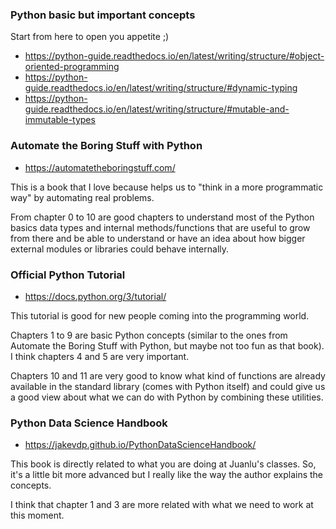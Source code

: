### Python basic but important concepts

Start from here to open you appetite ;)

* https://python-guide.readthedocs.io/en/latest/writing/structure/#object-oriented-programming
* https://python-guide.readthedocs.io/en/latest/writing/structure/#dynamic-typing
* https://python-guide.readthedocs.io/en/latest/writing/structure/#mutable-and-immutable-types


### Automate the Boring Stuff with Python

* https://automatetheboringstuff.com/

This is a book that I love because helps us to "think in a more programmatic way" by automating real problems.

From chapter 0 to 10 are good chapters to understand most of the Python basics data types and internal methods/functions that are useful to grow from there and be able to understand or have an idea about how bigger external modules or libraries could behave internally.


### Official Python Tutorial

* https://docs.python.org/3/tutorial/

This tutorial is good for new people coming into the programming world.

Chapters 1 to 9 are basic Python concepts (similar to the ones from Automate the Boring Stuff with Python, but maybe not too fun as that book). I think chapters 4 and 5 are very important.

Chapters 10 and 11 are very good to know what kind of functions are already available in the standard library (comes with Python itself) and could give us a good view about what we can do with Python by combining these utilities.


### Python Data Science Handbook

* https://jakevdp.github.io/PythonDataScienceHandbook/

This book is directly related to what you are doing at Juanlu's classes. So, it's a little bit more advanced but I really like the way the author explains the concepts.

I think that chapter 1 and 3 are more related with what we need to work at this moment.
